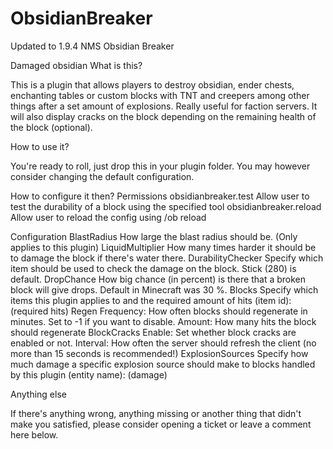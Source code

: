 # ObsidianBreaker
Updated to 1.9.4 NMS
Obsidian Breaker

Damaged obsidian
What is this?

This is a plugin that allows players to destroy obsidian, ender chests, enchanting tables or custom blocks with TNT and creepers among other things after a set amount of explosions. Really useful for faction servers.
It will also display cracks on the block depending on the remaining health of the block (optional).

How to use it?

You're ready to roll, just drop this in your plugin folder. You may however consider changing the default configuration.

How to configure it then?
Permissions
obsidianbreaker.test	Allow user to test the durability of a block using the specified tool
obsidianbreaker.reload	Allow user to reload the config using /ob reload
	
Configuration
BlastRadius	How large the blast radius should be. (Only applies to this plugin)
LiquidMultiplier	How many times harder it should be to damage the block if there's water there.
DurabilityChecker	Specify which item should be used to check the damage on the block. Stick (280) is default.
DropChance	How big chance (in percent) is there that a broken block will give drops. Default in Minecraft was 30 %.
Blocks	Specify which items this plugin applies to and the required amount of hits
(item id): (required hits)
Regen	Frequency: How often blocks should regenerate in minutes. Set to -1 if you want to disable.
Amount: How many hits the block should regenerate
BlockCracks	Enable: Set whether block cracks are enabled or not.
Interval: How often the server should refresh the client (no more than 15 seconds is recommended!)
ExplosionSources	Specify how much damage a specific explosion source should make to blocks handled by this plugin
(entity name): (damage)	

Anything else

If there's anything wrong, anything missing or another thing that didn't make you satisfied, please consider opening a ticket or leave a comment here below.

